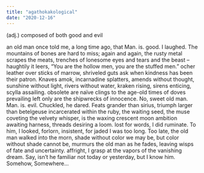 ```yaml
---
title: "agathokakological"
date: "2020-12-16"
---
```


(adj.) composed of both good and evil<!-- end -->

an old man once told me, a long time ago, that Man. is.
good. I laughed. The mountains of bones are hard to miss;
again and again, the rusty metal scrapes the meats,
trenches of lonesome eyes and tears and the beast –
haughtily it leers, “You are the hollow men, you are the stuffed men.”
ocher leather over sticks of marrow, shriveled guts ask when
kindness has been their patron. Knaves amok, incarnadine splatters,
amends without thought, sunshine without light, rivers without water,
kraken rising, sirens enticing, scylla assailing.
obsolete are naïve clings to the age-old times of doves prevailing
left only are the shipwrecks of innocence. No, sweet
old man. Man. is. evil. Chuckled, he dared. Feats
grander than sirius, triumph larger than betelgeuse
incarcerated within the ruby, the waiting seed, the muse
coveting the velvety whisper, is the waxing crescent moon
ambition awaiting harness, threads desiring a loom.
lost for words, I did ruminate. To him, I looked, forlorn,
insistent, for jaded I was too long. Too late, the old man walked into the morn,
shade without color we may be, but color without shade cannot be,
murmurs the old man as he fades, leaving wisps of fate and uncertainty.
affright, I grasp at the vapors of the vanishing dream. Say, isn’t he familiar
not today or yesterday, but I know him. Somehow, Somewhere...